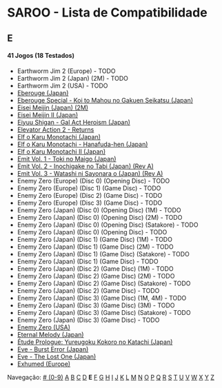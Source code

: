 # SAROO - Lista de Compatibilidade

## E

#### 41 Jogos (18 Testados)

- Earthworm Jim 2 (Europe) - TODO
- Earthworm Jim 2 (Japan) (2M) - TODO
- Earthworm Jim 2 (USA) - TODO
- [Eberouge (Japan)](../../../Regions/Retails/Japan/T-10309G/01/README.md)
- [Eberouge Special - Koi to Mahou no Gakuen Seikatsu (Japan)](../../../Regions/Retails/Japan/T-10315G/01/README.md)
- [Eisei Meijin (Japan) (2M)](../../../Regions/Retails/Japan/T-9506G/01/README.md)
- [Eisei Meijin II (Japan)](../../../Regions/Retails/Japan/T-9516G//01/README.md)
- [Eiyuu Shigan - Gal Act Heroism (Japan)](../../../Regions/Retails/Japan/T-5204G//01/README.md)
- [Elevator Action 2 - Returns](../../../Regions/Retails/Japan/T-19903G/01/README.md)
- [Elf o Karu Monotachi (Japan)](../../../Regions/Retails/Japan/T-16605G/01/README.md)
- [Elf o Karu Monotachi - Hanafuda-hen (Japan)](../../../Regions/Retails/Japan/T-16606G/01/README.md)
- [Elf o Karu Monotachi II (Japan)](../../../Regions/Retails/Japan/T-16610G/01/README.md)
- [Emit Vol. 1 - Toki no Maigo (Japan)](../../../Regions/Retails/Japan/T-7602G/01/README.md)
- [Emit Vol. 2 - Inochigake no Tabi (Japan) (Rev A)](../../../Regions/Retails/Japan/T-7603G/01/README.md)
- [Emit Vol. 3 - Watashi ni Sayonara o (Japan) (Rev A)](../../../Regions/Retails/Japan/T-7604G/01/README.md)
- Enemy Zero (Europe) (Disc 0) (Opening Disc) - TODO
- Enemy Zero (Europe) (Disc 1) (Game Disc) - TODO
- Enemy Zero (Europe) (Disc 2) (Game Disc) - TODO
- Enemy Zero (Europe) (Disc 3) (Game Disc) - TODO
- Enemy Zero (Japan) (Disc 0) (Opening Disc) (1M) - TODO
- Enemy Zero (Japan) (Disc 0) (Opening Disc) (2M) - TODO
- Enemy Zero (Japan) (Disc 0) (Opening Disc) (Satakore) - TODO
- Enemy Zero (Japan) (Disc 0) (Opening Disc) - TODO
- Enemy Zero (Japan) (Disc 1) (Game Disc) (1M) - TODO
- Enemy Zero (Japan) (Disc 1) (Game Disc) (2M) - TODO
- Enemy Zero (Japan) (Disc 1) (Game Disc) (Satakore) - TODO
- Enemy Zero (Japan) (Disc 1) (Game Disc) - TODO
- Enemy Zero (Japan) (Disc 2) (Game Disc) (1M) - TODO
- Enemy Zero (Japan) (Disc 2) (Game Disc) (2M) - TODO
- Enemy Zero (Japan) (Disc 2) (Game Disc) (Satakore) - TODO
- Enemy Zero (Japan) (Disc 2) (Game Disc) - TODO
- Enemy Zero (Japan) (Disc 3) (Game Disc) (1M, 4M) - TODO
- Enemy Zero (Japan) (Disc 3) (Game Disc) (3M) - TODO
- Enemy Zero (Japan) (Disc 3) (Game Disc) (Satakore) - TODO
- Enemy Zero (Japan) (Disc 3) (Game Disc) - TODO
- [Enemy Zero (USA)](../../../Regions/Retails/USA/MK-81076/01/README.md)
- [Eternal Melody (Japan)](../../../Regions/Retails/Japan/T-27802G/01/README.md)
- [Étude Prologue: Yureugoku Kokoro no Katachi (Japan)](../../../Regions/Retails/Japan/T-37901G/01/README.md)
- [Eve - Burst Error (Japan)](../../../Regions/Retails/Japan/T-15022G/01/README.md)
- [Eve - The Lost One (Japan)](../../../Regions/Retails/Japan/T-15035G/01/README.md)
- [Exhumed (Europe)](../../../Regions/Retails/Europe/MK-81084/01/README.md)

Navegação:
[# (0-9)](./09.md) [A](./A.md) [B](./B.md) [C](./C.md) [D](./D.md) **E** [F](./F.md) [G](./G.md) [H](./H.md) [I](./I.md) [J](./J.md) [K](./K.md) [L](./L.md) [M](./M.md) [N](./N.md) [O](./O.md) [P](./P.md) [Q](./Q.md) [R](./R.md) [S](./S.md) [T](./T.md) [U](./U.md) [V](./V.md) [W](./W.md) [X](./X.md) [Y](./Y.md) [Z](./Z.md)

